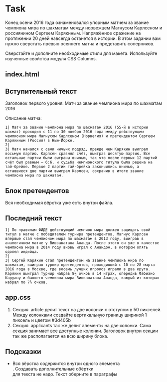 # Task

Конец осени 2016 года ознаменовался упорным матчем за звание чемпиона мира по шахматам между норвежцем Магнусом Карлсеном и россиянином Сергеем Карякиным. Напряжённое сражение на протяжении 20 дней навсегда останется в истории. В этом задании вам нужно сверстать превью осеннего матча и представить соперников.

Сверстайте и дополните необходимые стили для макета. Используйте изученные свойства модуля CSS Columns.

## index.html
## Вступительный текст
Заголовок первого уровня: Матч за звание чемпиона мира по шахматам 2016

Описание матча:
```
1| Матч за звание чемпиона мира по шахматам 2016 (55-й в истории шахмат) проходил с 11 по 30 ноября 2016 года между действующим чемпионом мира Магнусом Карлсеном (Норвегия) и претендентом Сергеем Карякиным (Россия) в Нью-Йорке.
2|
3| Матч начался с семи ничьих подряд, прежде чем Карякин выиграл восьмую партию. Карлсен сравнял счёт, выиграв десятую партию. Все остальные партии были сыграны вничью, так что после первых 12 партий счёт был равным — 6:6, и судьба чемпионского титула была решена на тай-брейке. Первые 2 партии тай-брейка закончились вничью, а оставшиеся две партии выиграл Карлсен, сохранив в итоге звание чемпиона мира по шахматам.
```

## Блок претендентов
Вся необходимая вёрстка уже есть внутри файла.
## Последний текст
```
1| По правилам ФИДЕ действующий чемпион мира должен защищать свой титул в матче с победителем турнира претендентов. Магнус Карлсен впервые стал чемпионом мира по шахматам в 2013 году, выиграв в аналогичном матче у Вишванатана Ананда. После этого он уже в качестве чемпиона мира в 2014 году вновь играл с Анандом, в котором опять одолел индийца.
2| 
3| Сергей Карякин стал претендентом на звание чемпиона мира по шахматам, выиграв турнир претендентов, проходивший с 10 по 28 марта 2016 года в Москве, где восемь лучших игроков играли в два круга. Карякин выиграл турнир набрав 8½ очков в 14 играх, опередив Фабиано Каруану и бывшего чемпиона мира Вишванатана Ананда, каждый из которых набрал по 7½ очков.
```

## app.css
1. Секция .article делит текст на две колонки с отступом в 50 пикселей. Между колонками создайте вертикальную границу шириной 1 пиксель и цветом #3d405b
2. Секция .applicants так же делит элементы на две колонки. Сама секция занимает все доступные колонки. Заголовок внутри секции так же располагается на всю ширину блока.

## Подсказки
* Вся вёрстка содержится внутри одного элемента <article>. Создавать дополнительные обёртки <article> для текста не надо. Текст оберните в параграфы

